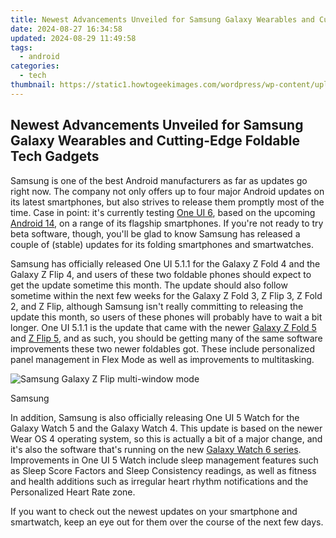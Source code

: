 ```yaml
---
title: Newest Advancements Unveiled for Samsung Galaxy Wearables and Cutting-Edge Foldable Tech Gadgets
date: 2024-08-27 16:34:58
updated: 2024-08-29 11:49:58
tags:
  - android
categories:
  - tech
thumbnail: https://static1.howtogeekimages.com/wordpress/wp-content/uploads/2023/07/9296dd91.jpg
---
```


## Newest Advancements Unveiled for Samsung Galaxy Wearables and Cutting-Edge Foldable Tech Gadgets

Samsung is one of the best Android manufacturers as far as updates go right now. The company not only offers up to four major Android updates on its latest smartphones, but also strives to release them promptly most of the time. Case in point: it's currently testing [One UI 6](https://change-location.techidaily.com/how-to-fix-it-motorola-defy-2-wont-turn-on-drfone-by-drfone-fix-android-problems-fix-android-problems/), based on the upcoming [Android 14](https://digital-screen-recording.techidaily.com/new-2024-approved-capturing-content-the-leading-online-television-recordings/), on a range of its flagship smartphones. If you're not ready to try beta software, though, you'll be glad to know Samsung has released a couple of (stable) updates for its folding smartphones and smartwatches.

 Samsung has officially released One UI 5.1.1 for the Galaxy Z Fold 4 and the Galaxy Z Flip 4, and users of these two foldable phones should expect to get the update sometime this month. The update should also follow sometime within the next few weeks for the Galaxy Z Fold 3, Z Flip 3, Z Fold 2, and Z Flip, although Samsung isn't really committing to releasing the update this month, so users of these phones will probably have to wait a bit longer. One UI 5.1.1 is the update that came with the newer [Galaxy Z Fold 5](https://extra-skills.techidaily.com/in-2024-perfecting-the-art-of-compelling-mosaic-imagery/) and [Z Flip 5](https://desktop-recording.techidaily.com/updated-ideal-tools-to-capture-your-pcs-display-on-windows-10-for-2024/), and as such, you should be getting many of the same software improvements these two newer foldables got. These include personalized panel management in Flex Mode as well as improvements to multitasking.

![Samsung Galaxy Z Flip multi-window mode](https://static1.howtogeekimages.com/wordpress/wp-content/uploads/2023/08/2-multi-window.jpg) 

Samsung

 In addition, Samsung is also officially releasing One UI 5 Watch for the Galaxy Watch 5 and the Galaxy Watch 4\. This update is based on the newer Wear OS 4 operating system, so this is actually a bit of a major change, and it's also the software that's running on the new [Galaxy Watch 6 series](https://win-answers.techidaily.com/fix-guide-resolving-the-last-epoch-release-issues-on-pc-2024-edition/). Improvements in One UI 5 Watch include sleep management features such as Sleep Score Factors and Sleep Consistency readings, as well as fitness and health additions such as irregular heart rhythm notifications and the Personalized Heart Rate zone.

 If you want to check out the newest updates on your smartphone and smartwatch, keep an eye out for them over the course of the next few days.

<ins class="adsbygoogle"
     style="display:block"
     data-ad-format="autorelaxed"
     data-ad-client="ca-pub-7571918770474297"
     data-ad-slot="1223367746"></ins>



<ins class="adsbygoogle"
     style="display:block"
     data-ad-client="ca-pub-7571918770474297"
     data-ad-slot="8358498916"
     data-ad-format="auto"
     data-full-width-responsive="true"></ins>
